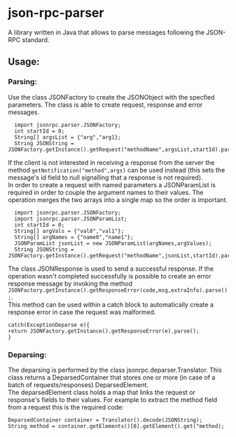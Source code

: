 # json-rpc-parser
A library written in Java that allows to parse messages following the JSON-RPC standard.
<h2>Usage:</h2>
<h3>Parsing:</h3>
Use the class JSONFactory to create the JSONObject with the specfied parameters. The class is able to create request, response and error messages.
<pre>
<code>  import jsonrpc.parser.JSONFactory;
  int startId = 0;
  String[] argsList = {"arg","arg1};
  String JSONString = JSONFactory.getInstance().getRequest("methodName",argsList,startId).parse(); 
</code></pre>
If the client is not interested in receiving a response from the server the method <code>getNotification("method",args)</code> can be used instead (this sets the message's id field to null signalling that a response is not required).<br>
In order to create a request with named parameters a JSONParamList is required in order to couple the argument names to their values. The operation merges the two arrays into a single map so the order is important.
<pre>
<code>  import jsonrpc.parser.JSONFactory;
  import jsonrpc.parser.JSONParamList;
  int startId = 0;
  String[] argVals = {"val0","val1"};
  String[] argNames = {"name0","name1"};
  JSONParamList jsonList = new JSONParamList(argNames,argValues);
  String JSONString = JSONFactory.getInstance().getRequest("methodName",jsonList,startId).parse();
</code></pre>
The class JSONResponse is used to send a successful response. If the operation wasn't completed successfully is possible to create an error response message by invoking the method <code>JSONFactory.getInstance().getResponseError(code,msg,extraInfo).parse();</code>.<br>
This method can be used within a catch block to automatically create a response error in case the request was malformed.
<pre>
<code>catch(ExceptionDeparse e){
return JSONFactory.getInstance().getResponseError(e).parse();
}
</code></pre>
<h3>Deparsing:</h3>
The deparsing is performed by the class jsonrpc.deparser.Translator. This class returns a DeparsedContainer that stores one or more  (in case of a batch of requests/responses) DeparsedElement.<br>
The deparsedElement class holds a map that links the request or response's fields to their values. For example to extract the method field from a request this is the required code:
<pre>
<code>DeparsedContainer container = Translator().decode(JSONString);
String method = container.getElements()[0].getElement().get("method);
</code></pre>